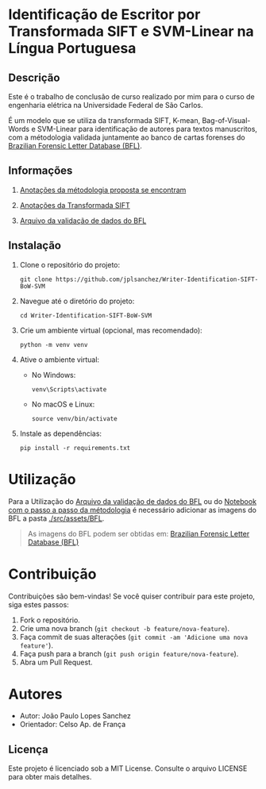 # Identificação de Escritor por Transformada SIFT e SVM-Linear na Língua Portuguesa

## Descrição
Este é o trabalho de conclusão de curso realizado por mim para o curso de engenharia elétrica na Universidade Federal de São Carlos.

É um modelo que se utiliza da transformada SIFT, K-mean, Bag-of-Visual-Words e SVM-Linear para identificação de autores para textos manuscritos, com a métodologia validada juntamente ao banco de cartas forenses do [Brazilian Forensic Letter Database (BFL)](https://web.inf.ufpr.br/vri/databases/brazilian-forensic-letter-database/).

## Informações
1. [Anotações da métodologia proposta se encontram](notes-Methodology-Example.ipynb)

2. [Anotações da Transformada SIFT](notes-SIFT-Transform-Example.ipynb)

3. [Arquivo da validação de dados do BFL](main.py)

## Instalação
1. Clone o repositório do projeto:
   ```
   git clone https://github.com/jplsanchez/Writer-Identification-SIFT-BoW-SVM
   ```

2. Navegue até o diretório do projeto:
   ```
   cd Writer-Identification-SIFT-BoW-SVM
   ```

3. Crie um ambiente virtual (opcional, mas recomendado):
   ```
   python -m venv venv
   ```

4. Ative o ambiente virtual:
   - No Windows:
     ```
     venv\Scripts\activate
     ```
   - No macOS e Linux:
     ```
     source venv/bin/activate
     ```

5. Instale as dependências:
   ```
   pip install -r requirements.txt
   ```

# Utilização
Para a Utilização do [Arquivo da validação de dados do BFL](main.py) ou do [Notebook com o passo a passo da métodologia](notes-Methodology-Example.ipynb) é necessário adicionar as imagens do BFL a pasta [./src/assets/BFL](./src/assets/BFL).
> As imagens do BFL podem ser obtidas em: [Brazilian Forensic Letter Database (BFL)](https://web.inf.ufpr.br/vri/databases/brazilian-forensic-letter-database/)

# Contribuição
Contribuições são bem-vindas! Se você quiser contribuir para este projeto, siga estes passos:
1. Fork o repositório.
2. Crie uma nova branch (`git checkout -b feature/nova-feature`).
3. Faça commit de suas alterações (`git commit -am 'Adicione uma nova feature'`).
4. Faça push para a branch (`git push origin feature/nova-feature`).
5. Abra um Pull Request.

# Autores
- Autor: João Paulo Lopes Sanchez
- Orientador: Celso Ap. de França

## Licença
Este projeto é licenciado sob a MIT License. Consulte o arquivo LICENSE para obter mais detalhes.
